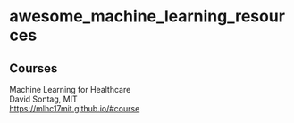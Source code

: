 # awesome_machine_learning_resources

## Courses  
Machine Learning for Healthcare  
David Sontag, MIT  
https://mlhc17mit.github.io/#course
